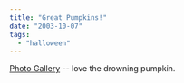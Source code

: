 ```yaml
---
title: "Great Pumpkins!"
date: "2003-10-07"
tags: 
  - "halloween"
---
```


[Photo Gallery](http://www.extremepumpkins.com/pumpkinphotos.html "Photo Gallery") -- love the drowning pumpkin.
